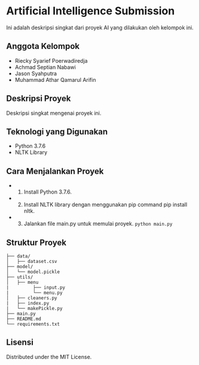 # Artificial Intelligence Submission

Ini adalah deskripsi singkat dari proyek AI yang dilakukan oleh kelompok ini.

## Anggota Kelompok

- Riecky Syarief Poerwadiredja
- Achmad Septian Nabawi
- Jason Syahputra
- Muhammad Athar Qamarul Arifin

## Deskripsi Proyek

Deskripsi singkat mengenai proyek ini.

## Teknologi yang Digunakan

- Python 3.7.6
- NLTK Library

## Cara Menjalankan Proyek

- 1. Install Python 3.7.6.
- 2. Install NLTK library dengan menggunakan pip command pip install nltk.
- 3. Jalankan file main.py untuk memulai proyek. `python main.py`

## Struktur Proyek

```
├── data/
│   ├── dataset.csv
├── model/
│   └── model.pickle
├── utils/
│   ├── menu
|         ├── input.py
|         └── menu.py
│   ├── cleaners.py
|   ├── index.py
|   └── makePickle.py
├── main.py
├── README.md
└── requirements.txt
```

## Lisensi

Distributed under the MIT License.
